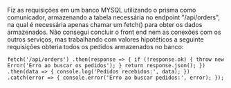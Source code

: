 Fiz as requisições em um banco MYSQL utilizando o prisma como comunicador, armazenando a tabela necessária no endpoint "/api/orders", na qual é necessária apenas chamar um fetch() para obter os dados armazenados. Não consegui concluir o front end nem as conexões com os outros serviços, mas trabalhando com valores hipotéticos a seguinte requisições obteria todos os pedidos armazenados no banco:

`
fetch('/api/orders')
  .then(response => {
    if (!response.ok) {
      throw new Error('Erro ao buscar os pedidos');
    }
    return response.json();
  })
  .then(data => {
    console.log('Pedidos recebidos:', data);
  })
  .catch(error => {
    console.error('Erro ao buscar pedidos:', error);
  });
`
